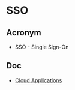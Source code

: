 # SSO

## Acronym
* SSO - Single Sign-On

## Doc
* [Cloud Applications](https://docs.aws.amazon.com/singlesignon/latest/userguide/saasapps.html)
